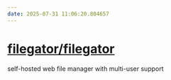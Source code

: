 ```yaml
---
date: 2025-07-31 11:06:20.804657
---
```


# [filegator/filegator](https://github.com/filegator/filegator)

self-hosted web file manager with multi-user support
